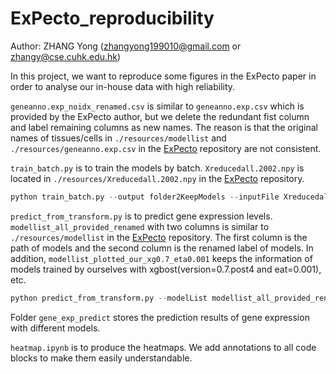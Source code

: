 # ExPecto_reproducibility
Author: ZHANG Yong (zhangyong199010@gmail.com or zhangy@cse.cuhk.edu.hk)

In this project, we want to reproduce some figures in the ExPecto paper in order to analyse our in-house data with high reliability.

`geneanno.exp_noidx_renamed.csv` is similar to `geneanno.exp.csv` which is provided by the ExPecto author, but we delete the redundant fist column and label remaining columns as new names. The reason is that the original names of tissues/cells in `./resources/modellist` and `./resources/geneanno.exp.csv` in the [ExPecto](https://github.com/FunctionLab/ExPecto) repository are not consistent.

`train_batch.py` is to train the models by batch. `Xreducedall.2002.npy` is located in `./resources/Xreducedall.2002.npy` in the [ExPecto](https://github.com/FunctionLab/ExPecto) repository.

```python
python train_batch.py --output folder2KeepModels --inputFile Xreducedall.2002.npy
```

`predict_from_transform.py` is to predict gene expression levels. `modellist_all_provided_renamed` with two columns is similar to `./resources/modellist` in the [ExPecto](https://github.com/FunctionLab/ExPecto) repository. The first column is the path of models and the second column is the renamed label of models. In addition, `modellist_plotted_our_xg0.7_eta0.001` keeps the information of models trained by ourselves with xgbost(version=0.7.post4 and eat=0.001), etc.

```python
python predict_from_transform.py --modelList modellist_all_provided_renamed --inputFile Xreducedall.2002.npy
```

Folder `gene_exp_predict` stores the prediction results of gene expression with different models.

`heatmap.ipynb` is to produce the heatmaps. We add annotations to all code blocks to make them easily understandable.